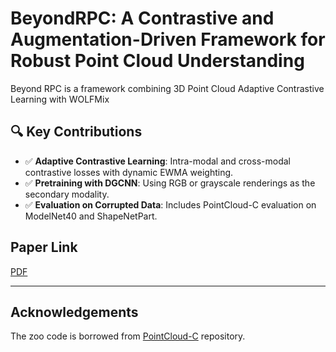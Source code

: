 # BeyondRPC: A Contrastive and Augmentation-Driven Framework for Robust Point Cloud Understanding 

Beyond RPC is a framework combining 3D Point Cloud Adaptive Contrastive Learning with WOLFMix 

## 🔍 Key Contributions

- ✅ **Adaptive Contrastive Learning**: Intra-modal and cross-modal contrastive losses with dynamic EWMA weighting.
- ✅ **Pretraining with DGCNN**: Using RGB or grayscale renderings as the secondary modality.
- ✅ **Evaluation on Corrupted Data**: Includes PointCloud-C evaluation on ModelNet40 and ShapeNetPart.

## Paper Link
[PDF](https://inass.org/wp-content/uploads/2025/05/2025073142-3.pdf)

---

## Acknowledgements

The zoo code is borrowed from [PointCloud-C](https://github.com/ldkong1205/PointCloud-C) repository.